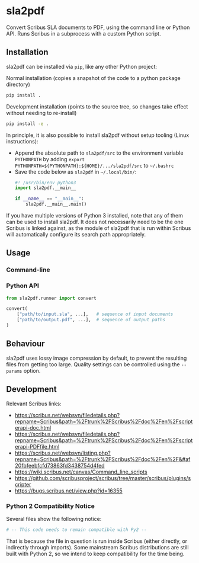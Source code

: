 <!-- SPDX-FileCopyrightText: 2022 geisserml <geisserml@gmail.com> -->
<!-- SPDX-License-Identifier: CC-BY-4.0 -->

# sla2pdf

Convert Scribus SLA documents to PDF, using the command line or Python API.
Runs Scribus in a subprocess with a custom Python script.

## Installation

sla2pdf can be installed via `pip`, like any other Python project:

Normal installation (copies a snapshot of the code to a python package directory)
```bash
pip install .
```

Development installation (points to the source tree, so changes take effect without needing to re-install)
```bash
pip install -e .
```

In principle, it is also possible to install sla2pdf without setup tooling (Linux instructions):
* Append the absolute path to `sla2pdf/src` to the environment variable `PYTHONPATH`
  by adding `export PYTHONPATH=${PYTHONPATH}:${HOME}/.../sla2pdf/src` to `~/.bashrc`
* Save the code below as `sla2pdf` in `~/.local/bin/`:
  ```python
  #! /usr/bin/env python3
  import sla2pdf.__main__
  
  if __name__ == "__main__":
      sla2pdf.__main__.main()
  ```

If you have multiple versions of Python 3 installed, note that any of them can be used to install sla2pdf.
It does not necessarily need to be the one Scribus is linked against, as the module of
sla2pdf that is run within Scribus will automatically configure its search path appropriately.

## Usage

### Command-line
<!-- TODO -->

### Python API

```python
from sla2pdf.runner import convert

convert(
    ["path/to/input.sla", ...],   # sequence of input documents
    ["path/to/output.pdf", ...],  # sequence of output paths
)
```


## Behaviour

sla2pdf uses lossy image compression by default, to prevent the resulting files from getting too large.
Quality settings can be controlled using the `--params` option.


## Development

Relevant Scribus links:

* https://scribus.net/websvn/filedetails.php?repname=Scribus&path=%2Ftrunk%2FScribus%2Fdoc%2Fen%2Fscripterapi-doc.html
* https://scribus.net/websvn/filedetails.php?repname=Scribus&path=%2Ftrunk%2FScribus%2Fdoc%2Fen%2Fscripterapi-PDFfile.html
* https://scribus.net/websvn/listing.php?repname=Scribus&path=%2Ftrunk%2FScribus%2Fdoc%2Fen%2F&#af20fbfeebfcfd73863fd3438754d4fed
* https://wiki.scribus.net/canvas/Command_line_scripts
* https://github.com/scribusproject/scribus/tree/master/scribus/plugins/scripter
* https://bugs.scribus.net/view.php?id=16355


### Python 2 Compatibility Notice

Several files show the following notice:
```python
# -- This code needs to remain compatible with Py2 --
```
That is because the file in question is run inside Scribus (either directly, or indirectly through imports).
Some mainstream Scribus distributions are still built with Python 2, so we intend to keep compatibility for the time being.
